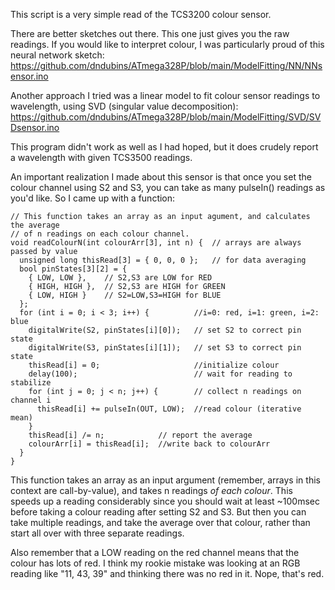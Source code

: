 This script is a very simple read of the TCS3200 colour sensor.<p>

There are better sketches out there. This one just gives you the raw readings. If you would like to interpret colour, I was particularly proud of this neural network sketch:
https://github.com/dndubins/ATmega328P/blob/main/ModelFitting/NN/NNsensor.ino<p>

Another approach I tried was a linear model to fit colour sensor readings to wavelength, using SVD (singular value decomposition):
https://github.com/dndubins/ATmega328P/blob/main/ModelFitting/SVD/SVDsensor.ino<p>

This program didn't work as well as I had hoped, but it does crudely report a wavelength with given TCS3500 readings.<p>

An important realization I made about this sensor is that once you set the colour channel using S2 and S3, you can take as many pulseIn() readings as you'd like. So I came up with a function:<p>
```
// This function takes an array as an input agument, and calculates the average
// of n readings on each colour channel.
void readColourN(int colourArr[3], int n) {  // arrays are always passed by value
  unsigned long thisRead[3] = { 0, 0, 0 };   // for data averaging
  bool pinStates[3][2] = {
    { LOW, LOW },    // S2,S3 are LOW for RED
    { HIGH, HIGH },  // S2,S3 are HIGH for GREEN
    { LOW, HIGH }    // S2=LOW,S3=HIGH for BLUE
  };
  for (int i = 0; i < 3; i++) {          //i=0: red, i=1: green, i=2: blue
    digitalWrite(S2, pinStates[i][0]);   // set S2 to correct pin state
    digitalWrite(S3, pinStates[i][1]);   // set S3 to correct pin state
    thisRead[i] = 0;                     //initialize colour
    delay(100);                          // wait for reading to stabilize
    for (int j = 0; j < n; j++) {        // collect n readings on channel i
      thisRead[i] += pulseIn(OUT, LOW);  //read colour (iterative mean)
    }
    thisRead[i] /= n;            // report the average
    colourArr[i] = thisRead[i];  //write back to colourArr
  }
}
```
This function takes an array as an input argument (remember, arrays in this context are call-by-value), and takes n readings *of each colour*. This speeds up a reading considerably since you should wait at least ~100msec before taking a colour reading after setting S2 and S3. But then you can take multiple readings, and take the average over that colour, rather than start all over with three separate readings.

Also remember that a LOW reading on the red channel means that the colour has lots of red. I think my rookie mistake was looking at an RGB reading like  "11, 43, 39" and thinking there was no red in it. Nope, that's red.
